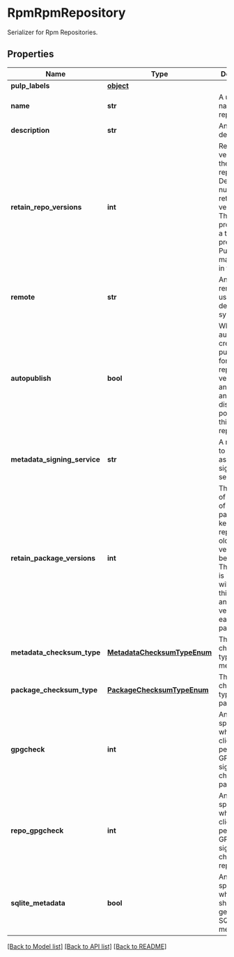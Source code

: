 # RpmRpmRepository

Serializer for Rpm Repositories.
## Properties
Name | Type | Description | Notes
------------ | ------------- | ------------- | -------------
**pulp_labels** | [**object**](.md) |  | [optional] 
**name** | **str** | A unique name for this repository. | 
**description** | **str** | An optional description. | [optional] 
**retain_repo_versions** | **int** | Retain X versions of the repository. Default is null which retains all versions. This is provided as a tech preview in Pulp 3 and may change in the future. | [optional] 
**remote** | **str** | An optional remote to use by default when syncing. | [optional] 
**autopublish** | **bool** | Whether to automatically create publications for new repository versions, and update any distributions pointing to this repository. | [optional] [default to False]
**metadata_signing_service** | **str** | A reference to an associated signing service. | [optional] 
**retain_package_versions** | **int** | The number of versions of each package to keep in the repository; older versions will be purged. The default is &#39;0&#39;, which will disable this feature and keep all versions of each package. | [optional] 
**metadata_checksum_type** | [**MetadataChecksumTypeEnum**](MetadataChecksumTypeEnum.md) | The checksum type for metadata. | [optional] 
**package_checksum_type** | [**PackageChecksumTypeEnum**](PackageChecksumTypeEnum.md) | The checksum type for packages. | [optional] 
**gpgcheck** | **int** | An option specifying whether a client should perform a GPG signature check on packages. | [optional] [default to 0]
**repo_gpgcheck** | **int** | An option specifying whether a client should perform a GPG signature check on the repodata. | [optional] [default to 0]
**sqlite_metadata** | **bool** | An option specifying whether Pulp should generate SQLite metadata. | [optional] [default to False]

[[Back to Model list]](../README.md#documentation-for-models) [[Back to API list]](../README.md#documentation-for-api-endpoints) [[Back to README]](../README.md)


